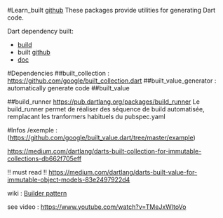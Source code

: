 #Learn_built
[github](https://github.com/dart-lang/build)
These packages provide utilities for generating Dart code.

Dart dependency built: 
- [build](https://pub.dartlang.org/packages/build#-installing-tab-)
- built [github](https://github.com/dart-lang/build/blob/master/build/README.md)
- [doc](https://www.dartdocs.org/documentation/build/0.11.2/)

#Dependencies
##built_collection : https://github.com/google/built_collection.dart
##built_value_generator : automatically generate code
##built_value

##build_runner
https://pub.dartlang.org/packages/build_runner
Le build_runner permet de réaliser des séquence de build automatisée, remplacant les tranformers habituels du pubspec.yaml

#Infos
/exemple : (https://github.com/google/built_value.dart/tree/master/example)

https://medium.com/dartlang/darts-built-collection-for-immutable-collections-db662f705eff  

!! must read !! 
https://medium.com/dartlang/darts-built-value-for-immutable-object-models-83e2497922d4

wiki : [Builder pattern](https://en.wikipedia.org/wiki/Builder_pattern)

see video : https://www.youtube.com/watch?v=TMeJxWltoVo


